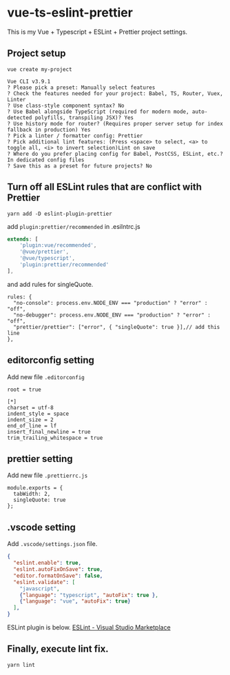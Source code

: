 # vue-ts-eslint-prettier
This is my Vue + Typescript + ESLint + Prettier project settings.

## Project setup
```
vue create my-project

Vue CLI v3.9.1
? Please pick a preset: Manually select features
? Check the features needed for your project: Babel, TS, Router, Vuex, Linter
? Use class-style component syntax? No
? Use Babel alongside TypeScript (required for modern mode, auto-detected polyfills, transpiling JSX)? Yes
? Use history mode for router? (Requires proper server setup for index fallback in production) Yes
? Pick a linter / formatter config: Prettier
? Pick additional lint features: (Press <space> to select, <a> to toggle all, <i> to invert selection)Lint on save
? Where do you prefer placing config for Babel, PostCSS, ESLint, etc.? In dedicated config files
? Save this as a preset for future projects? No
```

## Turn off all ESLint rules that are conflict with Prettier
```
yarn add -D eslint-plugin-prettier
```

add `plugin:prettier/recommended` in .esilntrc.js

```javascript
extends: [
    'plugin:vue/recommended',
    '@vue/prettier',
    '@vue/typescript',
    'plugin:prettier/recommended'
],
```


and add rules for singleQuote.

```
rules: {
  "no-console": process.env.NODE_ENV === "production" ? "error" : "off",
  "no-debugger": process.env.NODE_ENV === "production" ? "error" : "off",
  "prettier/prettier": ["error", { "singleQuote": true }],// add this line
},
```

## editorconfig setting
Add new file `.editorconfig`

```
root = true

[*]
charset = utf-8
indent_style = space
indent_size = 2
end_of_line = lf
insert_final_newline = true
trim_trailing_whitespace = true
```

## prettier setting
Add new file `.prettierrc.js`

```
module.exports = {
  tabWidth: 2,
  singleQuote: true
};
```

## .vscode setting
Add `.vscode/settings.json` file.

```json
{
  "eslint.enable": true,
  "eslint.autoFixOnSave": true,
  "editor.formatOnSave": false,
  "eslint.validate": [
    "javascript",
    {"language": "typescript", "autoFix": true },
    {"language": "vue", "autoFix": true}
  ],
}
```

ESLint plugin is below.
[ESLint - Visual Studio Marketplace](https://marketplace.visualstudio.com/items?itemName=dbaeumer.vscode-eslint)

## Finally, execute lint fix.

```
yarn lint
```